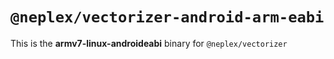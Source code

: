 # `@neplex/vectorizer-android-arm-eabi`

This is the **armv7-linux-androideabi** binary for `@neplex/vectorizer`
